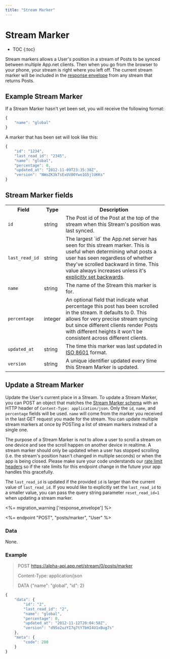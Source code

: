```yaml
---
title: "Stream Marker"
---
```


# Stream Marker

* TOC
{:toc}

Stream markers allows a User's position in a stream of Posts to be synced between multiple App.net clients. Then when you go from the browser to your phone, your stream is right where you left off. The current stream marker will be included in the [response envelope](/docs/basics/responses/#response-envelope) from any stream that returns Posts.

## Example Stream Marker

If a Stream Marker hasn't yet been set, you will receive the following format:

~~~ js
{
    "name": "global"
}
~~~

A marker that has been set will look like this:

~~~ js
{
    "id": "1234",
    "last_read_id": "2345",
    "name": "global",
    "percentage": 0,
    "updated_at": "2012-11-09T23:35:38Z",
    "version": "NWoZK3kTsExUV00Ywo1G5jlUKKs"
}
~~~

## Stream Marker fields

<table>
    <tr>
        <th>Field</th>
        <th>Type</th>
        <th>Description</th>
    </tr>
    <tr>
        <td><code>id</code></td>
        <td>string</td>
        <td>The Post id of the Post at the top of the stream when this Stream's position was last synced.</td>
    </tr>
    <tr>
        <td><code>last_read_id</code></td>
        <td>string</td>
        <td>The largest `id` the App.net server has seen for this stream marker. This is useful when determining what posts a user has seen regardless of whether they've scrolled backward in time. This value always increases unless it's <a href="">explicitly set backwards</a>.</td>
    </tr>
    <tr>
        <td><code>name</code></td>
        <td>string</td>
        <td>The name of the Stream this marker is for.</td>
    </tr>
    <tr>
        <td><code>percentage</code></td>
        <td>integer</td>
        <td>An optional field that indicate what percentage this post has been scrolled in the stream. It defaults to 0. This allows for very precise stream syncing but since different clients render Posts with different heights it won't be consistent across different clients.</td>
    </tr>
    <tr>
        <td><code>updated_at</code></td>
        <td>string</td>
        <td>The time this marker was last updated in <a href='http://en.wikipedia.org/wiki/ISO_8601'>ISO 8601</a> format.</td>
    </tr>
    <tr>
        <td><code>version</code></td>
        <td>string</td>
        <td>A unique identifier updated every time this Stream Marker is updated.</td>
    </tr>
</table>

## Update a Stream Marker

Update the User's current place in a Stream. To update a Stream Marker, you can POST an object that matches the [Stream Marker schema](/docs/resources/stream-marker/) with an HTTP header of ```Content-Type: application/json```. Only the ```id```, ```name```, and ```percentage``` fields will be used. ```name``` will come from the marker you received in the last GET request you made for the stream. You can update multiple stream markers at once by POSTing a list of stream markers instead of a single one.

The purpose of a Stream Marker is _not_ to allow a user to scroll a stream on one device and see the scroll happen on another device in realtime. A stream marker should only be updated when a user has stopped scrolling (i.e. the stream's position hasn't changed in multiple seconds) or when the app is being closed. Please make sure your code understands our [rate limit headers](/docs/basics/rate-limits/#response-headers) so if the rate limits for this endpoint change in the future your app handles this gracefully.

The `last_read_id` is updated if the provided `id` is larger than the current value of `last_read_id`. If you would like to explicitly set the `last_read_id` to a smaller value, you can pass the query string parameter `reset_read_id=1` when updating a stream marker.

<%= migration_warning ['response_envelope'] %>

<%= endpoint "POST", "posts/marker", "User" %>

### Data

None.

### Example

> POST https://alpha-api.app.net/stream/0/posts/marker
>
> Content-Type: application/json
> 
> DATA {"name": "global", "id": 2}

~~~ js
{
    "data": {
        "id": "2",
        "last_read_id": "2",
        "name": "global",
        "percentage": 0,
        "updated_at": "2012-11-12T20:04:58Z",
        "version": "d95o2uzYI7q7tY7bHI4U1xBug7s"
    },
    "meta": {
        "code": 200
    }
}
~~~